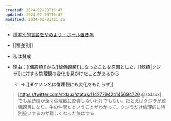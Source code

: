 ```yaml
---
created: 2024-02-23T16:47
updated: 2024-02-23T16:47
modified: 2024-03-21T21:35
---
```


- [種差別的言語をやめよう - ボール置き埸](https://mtboru.hatenablog.com/entry/2021/10/18/184329)
- [[種差別]]

-  私は賛成
- 理由：[[偶蹄類]]から[[鯨偶蹄類]]になったことを原因とした、[[鯨類|クジラ]]に対する倫理観の変化を見かけたことがあるから
    - → [[タクソン名は倫理観にも変化をもたらす]]

>[https://twitter.com/stdaux/status/1142779424145694720 @stdaux]
>でも系統樹が全く倫理観に影響しないわけでもない。たとえばクジラが鯨偶蹄目になり、牛の仲間だということがわかって、クジラだけ倫理的に特別扱いするのが難しくなった気はする

>[https://twitter.com/kaisekiriu/status/1142827777403445248 @kaisekiriu]: 
>少し分かってきたかもしれない。そうか、"クジラ偶蹄類"という分類群名が否応無しにクジラと偶蹄類（ウシ）の類縁性を意識させてるんだ。